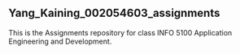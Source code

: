 ## Yang_Kaining_002054603_assignments

This is the Assignments repository for class INFO 5100 Application Engineering and Development.
